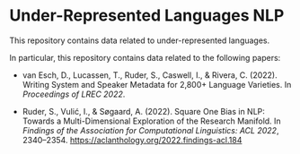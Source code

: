 # Under-Represented Languages NLP

This repository contains data related to under-represented languages.

In particular, this repository contains data related to the following papers:

- van Esch, D., Lucassen, T., Ruder, S., Caswell, I., & Rivera, C. (2022). Writing System and Speaker Metadata for 2,800+ Language Varieties. In *Proceedings of LREC 2022*.

- Ruder, S., Vulić, I., & Søgaard, A. (2022). Square One Bias in NLP: Towards a Multi-Dimensional Exploration of the Research Manifold. In *Findings of the Association for Computational Linguistics: ACL 2022*, 2340–2354. https://aclanthology.org/2022.findings-acl.184